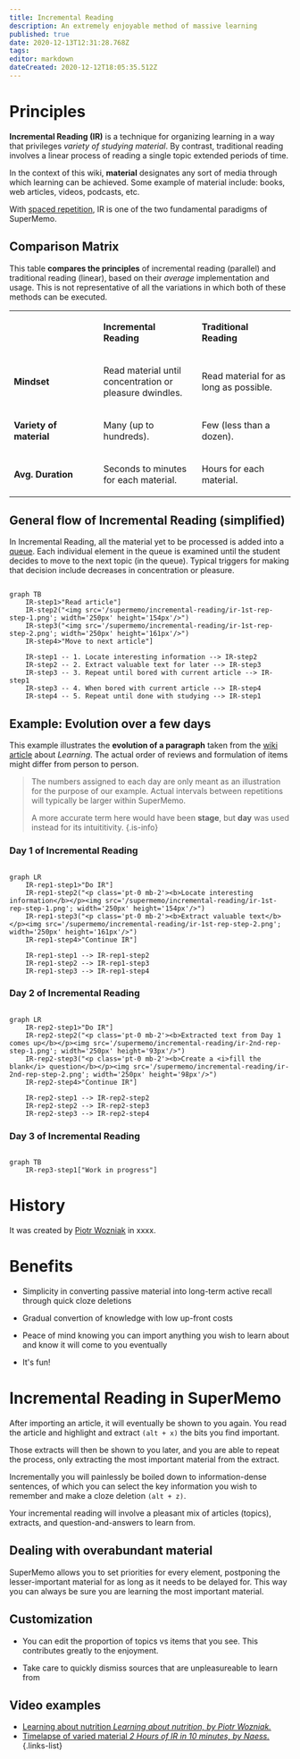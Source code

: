 ```yaml
---
title: Incremental Reading
description: An extremely enjoyable method of massive learning
published: true
date: 2020-12-13T12:31:28.768Z
tags: 
editor: markdown
dateCreated: 2020-12-12T18:05:35.512Z
---
```


# Principles

**Incremental Reading (IR)** is a technique for organizing learning in a way that privileges *variety of studying material*. By contrast, traditional reading involves a linear process of reading a single topic extended periods of time.

In the context of this wiki, **material** designates any sort of media through which learning can be achieved. Some example of material include: books, web articles, videos, podcasts, etc.

With [spaced repetition](/supermemo/spaced-repetition), IR is one of the two fundamental paradigms of SuperMemo.

## Comparison Matrix

This table **compares the principles** of incremental reading (parallel) and traditional reading (linear), based on their *average* implementation and usage. This is not representative of all the variations in which both of these methods can be executed.

<table>
  <tbody>
    <tr>
      <td width="200">
        <p>
          <strong> </strong>
        </p>
      </td>
      <td width="200">
        <p>
          <strong>Incremental Reading</strong>
        </p>
      </td>
      <td width="200">
        <p>
          <strong>Traditional Reading</strong>
        </p>
      </td>
    </tr>
    <tr>
      <td>
        <p>
          <strong>Mindset</strong>
        </p>
      </td>
      <td>
        <p>Read material until concentration or pleasure dwindles.</p>
      </td>
      <td>
        <p>Read material for as long as possible.</p>
      </td>
    </tr>
    <tr>
      <td>
        <p>
          <strong>Variety of material</strong>
        </p>
      </td>
      <td>
        <p>Many (up to hundreds).</p>
      </td>
      <td>
        <p>Few (less than a dozen).</p>
      </td>
    </tr>
    <tr>
      <td>
        <p>
          <strong>Avg. Duration</strong>
        </p>
      </td>
      <td>
        <p>Seconds to minutes for each material.</p>
      </td>
      <td>
        <p>Hours for each material.</p>
      </td>
    </tr>
  </tbody>
</table>

## General flow of Incremental Reading (simplified)

In Incremental Reading, all the material yet to be processed is added into a [queue](/supermemo/queues). Each individual element in the queue is examined until the student decides to move to the next topic (in the queue). Typical triggers for making that decision include decreases in concentration or pleasure.

```mermaid

graph TB
    IR-step1>"Read article"]
    IR-step2("<img src='/supermemo/incremental-reading/ir-1st-rep-step-1.png'; width='250px' height='154px'/>")
    IR-step3("<img src='/supermemo/incremental-reading/ir-1st-rep-step-2.png'; width='250px' height='161px'/>")
    IR-step4>"Move to next article"]
    
    IR-step1 -- 1. Locate interesting information --> IR-step2
    IR-step2 -- 2. Extract valuable text for later --> IR-step3
    IR-step3 -- 3. Repeat until bored with current article --> IR-step1
    IR-step3 -- 4. When bored with current article --> IR-step4
    IR-step4 -- 5. Repeat until done with studying --> IR-step1

```

## Example: Evolution over a few days

This example illustrates the **evolution of a paragraph** taken from the [wiki article](https://en.wikipedia.org/wiki/Learning#Non-associative_learning) about *Learning*. The actual order of reviews and formulation of items might differ from person to person.

> The numbers assigned to each day are only meant as an illustration for the purpose of our example. Actual intervals between repetitions will typically be larger within SuperMemo.
>
> A more accurate term here would have been **stage**, but **day** was used instead for its intuititivity.
{.is-info}

### Day 1 of Incremental Reading
```mermaid

graph LR
    IR-rep1-step1>"Do IR"]
    IR-rep1-step2("<p class='pt-0 mb-2'><b>Locate interesting information</b></p><img src='/supermemo/incremental-reading/ir-1st-rep-step-1.png'; width='250px' height='154px'/>")
    IR-rep1-step3("<p class='pt-0 mb-2'><b>Extract valuable text</b></p><img src='/supermemo/incremental-reading/ir-1st-rep-step-2.png'; width='250px' height='161px'/>")
    IR-rep1-step4>"Continue IR"]
    
    IR-rep1-step1 --> IR-rep1-step2
    IR-rep1-step2 --> IR-rep1-step3
    IR-rep1-step3 --> IR-rep1-step4

```

### Day 2 of Incremental Reading
```mermaid

graph LR
    IR-rep2-step1>"Do IR"]
    IR-rep2-step2("<p class='pt-0 mb-2'><b>Extracted text from Day 1 comes up</b></p><img src='/supermemo/incremental-reading/ir-2nd-rep-step-1.png'; width='250px' height='93px'/>")
    IR-rep2-step3("<p class='pt-0 mb-2'><b>Create a <i>fill the blank</i> question</b></p><img src='/supermemo/incremental-reading/ir-2nd-rep-step-2.png'; width='250px' height='98px'/>")
    IR-rep2-step4>"Continue IR"]
    
    IR-rep2-step1 --> IR-rep2-step2
    IR-rep2-step2 --> IR-rep2-step3
    IR-rep2-step3 --> IR-rep2-step4
```

### Day 3 of Incremental Reading
```mermaid

graph TB
    IR-rep3-step1["Work in progress"]
```

# History

It was created by [Piotr Wozniak](/en/supermemo/piotr-wozniak) in xxxx.

# Benefits

-  Simplicity in converting passive material into long-term active recall through quick cloze deletions
  
- Gradual convertion of knowledge with low up-front costs
  
- Peace of mind knowing you can import anything you wish to learn about and know it will come to you eventually
  
- It's fun!

# Incremental Reading in SuperMemo

After importing an article, it will eventually be shown to you again. You read the article and highlight and extract `(alt + x)` the bits you find important. 

Those extracts will then be shown to you later, and you are able to repeat the process, only extracting the most important material from the extract.

Incrementally you will painlessly be boiled down to information-dense sentences, of which you can select the key information you wish to remember and make a cloze deletion `(alt + z)`.

Your incremental reading will involve a pleasant mix of articles (topics), extracts, and question-and-answers to learn from.



## Dealing with overabundant material

SuperMemo allows you to set priorities for every element, postponing the lesser-important material for as long as it needs to be delayed for. This way you can always be sure you are learning the most important material.


## Customization

- You can edit the proportion of topics vs items that you see. This contributes greatly to the enjoyment.

- Take care to quickly dismiss sources that are unpleasureable to learn from

## Video examples

- [Learning about nutrition *Learning about nutrition, by Piotr Wozniak.*](https://www.youtube.com/watch?v=DoQoeK3bP8)
- [Timelapse of varied material *2 Hours of IR in 10 minutes, by Naess.*](https://www.youtube.com/watch?v=zinKj9nSYbM)
{.links-list}







